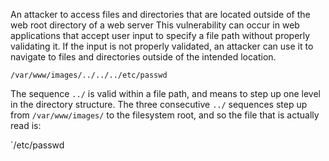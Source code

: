 An attacker to access files and directories that are located outside of the web root directory of a web server This vulnerability can occur in web applications that accept user input to specify a file path without properly validating it. If the input is not properly validated, an attacker can use it to navigate to files and directories outside of the intended location. 


`/var/www/images/../../../etc/passwd`

The sequence `../` is valid within a file path, and means to step up one level in the directory structure. The three consecutive `../` sequences step up from `/var/www/images/` to the filesystem root, and so the file that is actually read is:

`/etc/passwd

